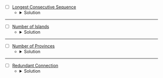 
* [ ] [Longest Consecutive Sequence](https://leetcode.com/problems/longest-consecutive-sequence/description/?envType=problem-list-v2&envId=union-find) 
    * <details>
        <summary> Solution </summary>

        ```c++
            struct UnionFind {
                unordered_map<int, int> rank, parent;

                int find_set(int x) {
                    if(x == parent[x])
                        return x;
                    return parent[x] = find_set(parent[x]);
                }

                void link(int x, int y) {
                    if(rank[x] > rank[y]) swap(x, y);
                    parent[x] = y;
                    if(rank[x] == rank[y]) rank[y] += 1;
                }

                void union_sets(int x, int y) {
                    x = find_set(x);
                    y = find_set(y);
                    if(x != y)
                        link(x, y);
                }
            };
            class Solution {
            public:
                int longestConsecutive(vector<int>& nums) {
                    int res = 0;
                    UnionFind DS;
                    unordered_map<int, int> count;
                    unordered_map<int, bool> vis;
                    for(auto &it: nums) {
                        if(DS.parent.count(it) == false) {
                            DS.parent[it] = it;
                            DS.rank[it] = 1;
                        }
                        if(DS.parent.count(it - 1) != false)
                            DS.union_sets(it, it - 1);
                        if(DS.parent.count(it + 1) != false)
                            DS.union_sets(it, it + 1);
                    }
                    for(auto &it: nums) {
                        if(vis.count(it) == false) {
                            count[DS.find_set(it)] += 1;
                            vis[it] = true;
                        }
                        res = max(res, count[DS.parent[it]]);
                    }
                    return res;
                }
            };
        
    </details>

---



* [ ] [Number of Islands](https://leetcode.com/problems/number-of-islands/description/?envType=problem-list-v2&envId=union-find) 
    * <details>
        <summary> Solution </summary>

        ```c++
            struct UnionFind {
                vector<int> parent, rank;
                UnionFind(int n) {
                    parent = vector<int>(n);
                    rank = vector<int>(n, 1);
                    for(int i = 0; i < n;i++)
                        parent[i] = i;
                }

                int findParent(int node) {
                    if(parent[node] == node)
                        return node;
                    return parent[node] = findParent(parent[node]);
                }

                void link(int x, int y) {
                    // if(rank[x] > rank[y]) 
                    //     swap(x, y);
                    parent[y] = x;
                    if(rank[x] == rank[y])
                        rank[y] += 1;
                }

                void unionSets(int x, int y) {
                    int parentX = findParent(x);
                    int parentY = findParent(y);
                    if(parentX != parentY)
                        link(parentX, parentY);
                }
            };
            class Solution {
                int dx[4] = {-1, 0, 0, 1};
                int dy[4] = {0, -1, 1, 0};
                bool isValid(int x, int y, int n, int m) {
                    return (x >= 0 && x < n && y >= 0 && y < m);
                }
            public:
                int numIslands(vector<vector<char>>& grid) {
                    int n = grid.size();
                    int m = grid[0].size();
                    int res = 0;
                    UnionFind DSU(n * m);
                    unordered_map<int, bool> vis;
                    for(int i = 0; i < n;i++) {
                        for(int j = 0; j < m;j++) {
                            if(grid[i][j] == '0') continue;
                            for(int k = 0; k < 4;k++) {
                                int newI = dx[k] + i;
                                int newJ = dy[k] + j;
                                if(isValid(newI, newJ, n, m) && grid[newI][newJ] != '0')
                                    DSU.unionSets(i * m + j, newI * m + newJ);
                            }
                        }
                    }
                    for(int i = 0; i < n;i++) {
                        for(int j = 0; j < m;j++) {
                            int parent = DSU.findParent(i * m + j);
                            if(vis.count(parent) == false && grid[i][j] == '1') {
                                res += 1;
                                vis[parent] = true;
                            }
                        }
                    }
                    return res;
                }
            };
        
    </details>

---



* [ ] [Number of Provinces](https://leetcode.com/problems/number-of-provinces/description/?envType=problem-list-v2&envId=union-find) 
    * <details>
        <summary> Solution </summary>

        ```c++
            struct UnionFind {
                int forests;
                vector<int> parent, rank;
                UnionFind(int n) {
                    forests = n;
                    parent = rank = vector<int>(n);
                    for(int i = 0; i < n;i++) {
                        rank[i] = 1;
                        parent[i] = i;
                    }
                }

                int findParent(int x) {
                    if(x == parent[x]) return x;
                    return parent[x] = findParent(parent[x]);
                }

                void link(int x, int y) {
                    if(rank[x] > rank[y]) swap(x, y);
                    parent[x] = y;
                    if(rank[x] == rank[y]) rank[y] += 1;
                }

                void unionSet(int x, int y) {
                    int parentX = findParent(x);
                    int parentY = findParent(y);
                    if(parentX != parentY) {
                        forests -= 1;
                        link(parentX, parentY);
                    }
                }
            };
            class Solution {
            public:
                int findCircleNum(vector<vector<int>>& isConnected) {
                    int n = isConnected.size();
                    UnionFind DSU(n);
                    for(int i = 0; i < n;i++) {
                        for(int j = 0; j < n;j++) {
                            if(isConnected[i][j] == 1)
                                DSU.unionSet(i, j);
                        }
                    }
                    return DSU.forests;
                }
            };
        
    </details>

---




* [ ] [Redundant Connection](https://leetcode.com/problems/redundant-connection/description/?envType=problem-list-v2&envId=union-find) 
    * <details>
        <summary> Solution </summary>

        ```c++
            struct UnionFind {
                vector<int> parent, rank;
                UnionFind(int n) {
                    parent = rank = vector<int>(n);
                    for(int i = 0; i < n;i++) {
                        rank[i] = 1;
                        parent[i] = i;
                    }
                }

                int findParent(int x) {
                    if(x == parent[x]) return x;
                    return parent[x] = findParent(parent[x]);
                }

                void link(int x, int y) {
                    if(rank[x] > rank[y]) swap(x, y);
                    parent[x] = y;
                    if(rank[x] == rank[y]) rank[y] += 1;
                }

                void unionSet(int x, int y) {
                    int parentX = findParent(x);
                    int parentY = findParent(y);
                    if(parentX != parentY)
                        link(parentX, parentY);
                }
            };
            class Solution {
            public:
                vector<int> findRedundantConnection(vector<vector<int>>& edges) {
                    int n = edges.size();
                    vector<int> res;
                    UnionFind DSU(n + 1);
                    for(auto &edge: edges) {
                        int parentX = DSU.findParent(edge[0]);
                        int parentY = DSU.findParent(edge[1]);
                        if(parentX == parentY) {
                            res = edge;
                            break;
                        }
                        DSU.unionSet(parentX, parentY);
                    }
                    return res;
                }
            };
        
    </details>
